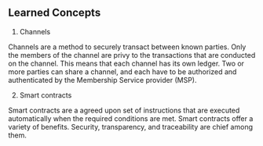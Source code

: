 ## Learned Concepts

1. Channels

Channels are a method to securely transact between known parties. Only the members of the channel are privy to the transactions that are conducted on the channel. This means that each channel has its own ledger. Two or more parties can share a channel, and each have to be authorized and authenticated by the Membership Service provider (MSP).

2. Smart contracts

Smart contracts are a agreed upon set of instructions that are executed automatically when the required conditions are met. Smart contracts offer a variety of benefits. Security, transparency, and traceability are chief among them. 